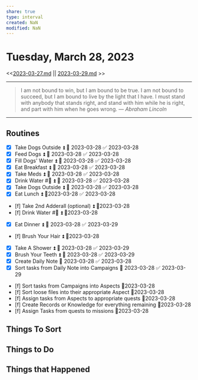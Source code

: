 ```yaml
---
share: true
type: interval
created: NaN 
modified: NaN
---
```

# Tuesday, March 28, 2023
<<[2023-03-27.md](./2023-03-27.md) || [2023-03-29.md](./2023-03-29.md) >>

---

> I am not bound to win, but I am bound to be true. I am not bound to succeed, but I am bound to live by the light that I have. I must stand with anybody that stands right, and stand with him while he is right, and part with him when he goes wrong.
> — <cite>Abraham Lincoln</cite>

---
 
## Routines
- [x] Take Dogs Outside ⏫ 📅 2023-03-28 ✅ 2023-03-28
- [x] Feed Dogs ⏫ 📅 2023-03-28 ✅ 2023-03-28
- [x] Fill Dogs' Water ⏫ 📅 2023-03-28 ✅ 2023-03-28
- [x] Eat Breakfast ⏫ 📅 2023-03-28 ✅ 2023-03-28
- [x] Take Meds ⏫ 📅 2023-03-28 ✅ 2023-03-28
- [x] Drink Water #🌊 ⏫ 📅 2023-03-28 ✅ 2023-03-28
- [x] Take Dogs Outside ⏫ 📅 2023-03-28 ✅ 2023-03-28
- [x] Eat Lunch ⏫ 📆2023-03-28 ✅ 2023-03-28
- [f] Take 2nd Adderall (optional) ⏫ 📆2023-03-28
- [f] Drink Water #🌊 ⏫ 📆2023-03-28
- [x] Eat Dinner ⏫ 📅 2023-03-28 ✅ 2023-03-29
- [f] Brush Your Hair ⏫ 📆2023-03-28
- [x] Take A Shower ⏫ 📅 2023-03-28 ✅ 2023-03-29
- [x] Brush Your Teeth ⏫ 📅 2023-03-28 ✅ 2023-03-29
- [x] Create Daily Note 📅 2023-03-28 ✅ 2023-03-28
- [x] Sort tasks from Daily Note into Campaigns 📅 2023-03-28 ✅ 2023-03-29
- [f] Sort tasks from Campaigns into Aspects 📆2023-03-28
- [f] Sort loose files into their appropriate Aspect 📆2023-03-28
- [f] Assign tasks from Aspects to appropriate quests 📆2023-03-28
- [f] Create Records or Knowledge for everything remaining 📆2023-03-28
- [f] Assign Tasks from quests to missions 📆2023-03-28


## Things To Sort

## Things to Do


## Things that Happened
